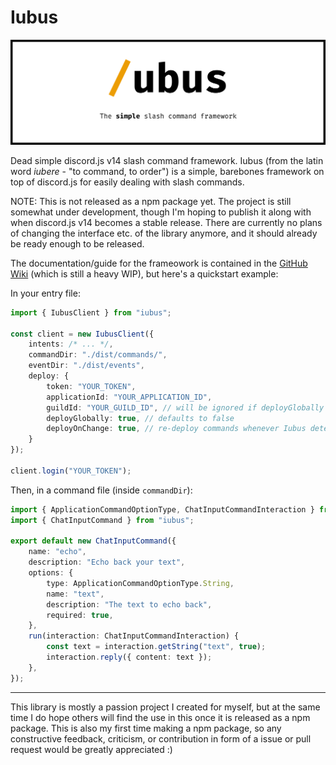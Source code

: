 # Iubus

<div align="center">

![Iubus Banner](assets/banner.svg)

</div>

Dead simple discord.js v14 slash command framework. Iubus (from the latin word _iubere_ - "to command, to order") is a simple, barebones framework on top of discord.js for easily dealing with slash commands.

NOTE: This is not released as a npm package yet. The project is still somewhat under development, though I'm hoping to publish it along with when discord.js v14 becomes a stable release. There are currently no plans of changing the interface etc. of the library anymore, and it should already be ready enough to be released.

The documentation/guide for the frameowork is contained in the [GitHub Wiki](https://github.com/BaumianerNiklas/iubus/wiki) (which is still a heavy WIP), but here's a quickstart example:

In your entry file:

```ts
import { IubusClient } from "iubus";

const client = new IubusClient({
    intents: /* ... */,
    commandDir: "./dist/commands/",
    eventDir: "./dist/events",
    deploy: {
        token: "YOUR_TOKEN",
        applicationId: "YOUR_APPLICATION_ID",
        guildId: "YOUR_GUILD_ID", // will be ignored if deployGlobally is set to true
        deployGlobally: true, // defaults to false
        deployOnChange: true, // re-deploy commands whenever Iubus detects a change in the command data
    }
});

client.login("YOUR_TOKEN");
```

Then, in a command file (inside `commandDir`):

```ts
import { ApplicationCommandOptionType, ChatInputCommandInteraction } from "discord.js";
import { ChatInputCommand } from "iubus";

export default new ChatInputCommand({
	name: "echo",
	description: "Echo back your text",
	options: {
		type: ApplicationCommandOptionType.String,
		name: "text",
		description: "The text to echo back",
		required: true,
	},
	run(interaction: ChatInputCommandInteraction) {
		const text = interaction.getString("text", true);
		interaction.reply({ content: text });
	},
});
```

---

This library is mostly a passion project I created for myself, but at the same time I do hope others will find the use in this once it is released as a npm package. This is also my first time making a npm package, so any constructive feedback, criticism, or contribution in form of a issue or pull request would be greatly appreciated :)
